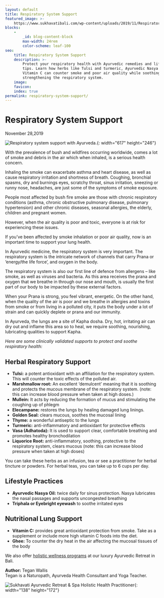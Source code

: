 ```yaml
---
layout: default
title: Respiratory System Support
featured_image: >-
    https://www.sukhavatibali.com/wp-content/uploads/2019/11/Respiratory-Support.png
blocks:
    -
        _id: blog-content-block
        max-width: 24rem
        color-scheme: leaf-100
seo:
    title: Respiratory System Support
    description: >-
        Protect your respiratory health with Ayurvedic remedies and lifestyle
        tips. Learn how herbs like Tulsi and turmeric, Ayurvedic Nasya oil, and
        Vitamin C can counter smoke and poor air quality while soothing and
        strengthening the respiratory system.
    image:
    favicon:
    index: true
permalink: respiratory-system-support/
---
```

# Respiratory System Support

November 28,2019

![Respiratory system support with Ayurveda.](https://www.sukhavatibali.com/wp-content/uploads/2019/11/Respiratory-Support.png){: width="617" height="246"}

With the prevalence of bush and wildfires occurring worldwide, comes a lot of smoke and debris in the air which when inhaled, is a serious health concern.

Inhaling the smoke can exacerbate asthma and heart disease, as well as cause respiratory irritation and shortness of breath. Coughing, bronchial spasms, dry and burnings eyes, scratchy throat, sinus irritation, sneezing or runny nose, headaches, are just some of the symptoms of smoke exposure.

People most affected by bush fire smoke are those with chronic respiratory conditions (asthma, chronic obstructive pulmonary disease, pulmonary hypertension) and other chronic diseases, seasonal allergies, the elderly, children and pregnant women.

However, when the air quality is poor and toxic, everyone is at risk for experiencing these issues.

If you’ve been affected by smoke inhalation or poor air quality, now is an important time to support your lung health.

In Ayurvedic medicine, the respiratory system is very important. The respiratory system is the intricate network of channels that carry Prana or ‘energy/the life force’, and oxygen in the body.

The respiratory system is also our first line of defence from allergens – like smoke, as well as viruses and bacteria. As this area receives the prana and oxygen that we breathe in through our nose and mouth, is usually the first part of our body to be impacted by these external factors.

When your Prana is strong, you feel vibrant, energetic. On the other hand, when the quality of the air is poor and we breathe in allergies and toxins from smoke or from living in a polluted city, it puts the body under a lot of strain and can quickly deplete or prana and our immunity.

In Ayurveda, the lungs are a site of Kapha dosha. Dry, hot, irritating air can dry out and inflame this area so to heal, we require soothing, nourishing, lubricating qualities to support Kapha.

*Here are some clinically validated supports to protect and soothe respiratory health:*

## **Herbal Respiratory Support**

* **Tulsi:** a potent antioxidant with an affiliation for the respiratory system. This will counter the toxic effects of the polluted air.
* **Marshmallow root:** An excellent ‘demulcent’ meaning that it is soothing and protects the mucous membrane of the respiratory system. (note: this can increase blood pressure when taken at high doses.)
* **Mullein:** It acts by reducing the formation of mucus and stimulating the coughing up of phlegm
* **Elecampane:** restores the lungs by healing damaged lung linings.
* **Golden Seal:** clears mucous, soothes the mucosal lining
* **Thyme:** a wonderful antiseptic to the lungs
* **Turmeric:** anti-inflammatory and antioxidant for protective effects
* **Vasa (Adhatoda):** It is used to support clear, comfortable breathing and promotes healthy bronchodilation
* **Liquorice Root:** anti-inflammatory, soothing, protective to the respiratory system, clears mucous (note: this can increase blood pressure when taken at high doses)

You can take these herbs as an infusion, tea or see a practitioner for herbal tincture or powders. For herbal teas, you can take up to 6 cups per day.

## **Lifestyle Practices**

* **Ayurvedic Nasya Oil:** twice daily for sinus protection. Nasya lubricates the nasal passages and supports uncongested breathing
* **Triphala or Eyebright eyewash** to soothe irritated eyes

## **Nutritional Lung Support**

* **Vitamin C:** provides great antioxidant protection from smoke. Take as a supplement or include more high vitamin C foods into the diet.
* **Ghee:** To counter the dry heat in the air affecting the mucosal tissues of the body

We also offer [holistic wellness programs](https://www.sukhavatibali.com/our-luxury-ayurveda-programs/) at our luxury Ayurvedic Retreat in Bali.

**Author:** Tegan Wallis<br>Tegan is a Naturopath, Ayurveda Health Consultant and Yoga Teacher.

![Sukhavati Ayurvedic Retreat &amp; Spa Holistic Health Practitioner](https://www.sukhavatibali.com/wp-content/uploads/2019/04/Tegan-241x300.jpg){: width="138" height="172"}
